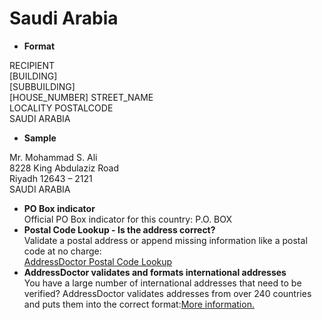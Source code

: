 Saudi Arabia
============

- **Format**

RECIPIENT  
[BUILDING]  
[SUBBUILDING]  
[HOUSE_NUMBER] STREET_NAME  
LOCALITY POSTALCODE  
SAUDI ARABIA
- **Sample**

Mr. Mohammad S. Ali  
8228 King Abdulaziz Road  
Riyadh 12643 – 2121  
SAUDI ARABIA
- **PO Box indicator**  
Official PO Box indicator for this country: P.O. BOX
- **Postal Code Lookup - Is the address correct?**  
Validate a postal address or append missing information like a postal code at no charge:  
[AddressDoctor Postal Code Lookup](http://lookup.addressdoctor.com/lookup/default.aspx?lang=en&country=SAU)
- **AddressDoctor validates and formats international addresses**  
You have a large number of international addresses that need to be verified? AddressDoctor validates addresses from over 240 countries and puts them into the correct format:[More information.](index.php?id=31&L=1)